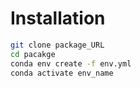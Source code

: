 # Installation

```sh
git clone package_URL
cd pacakge
conda env create -f env.yml
conda activate env_name
```